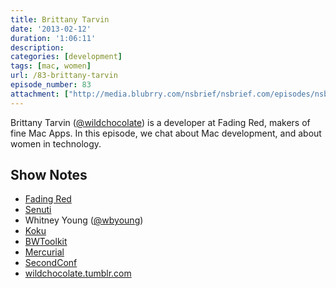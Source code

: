 ```yaml
---
title: Brittany Tarvin
date: '2013-02-12'
duration: '1:06:11'
description:
categories: [development]
tags: [mac, women]
url: /83-brittany-tarvin
episode_number: 83
attachment: ["http://media.blubrry.com/nsbrief/nsbrief.com/episodes/nsbrief_83_brittany_tarvin.m4a"]
---
```


Brittany Tarvin ([@wildchocolate](http://twitter.com/wildchocolate)) is a developer at Fading Red, makers of fine Mac Apps. In this episode, we chat about Mac development, and about women in technology.

## Show Notes
- [Fading Red](http://www.fadingred.com)
- [Senuti](http://www.fadingred.com/senuti/)
- Whitney Young ([@wbyoung](http://twitter.com/wbyoung))
- [Koku](http://www.fadingred.com/koku/)
- [BWToolkit](http://www.brandonwalkin.com/bwtoolkit/)
- [Mercurial](http://mercurial.selenic.com)
- [SecondConf](http://secondconf.com)
- [wildchocolate.tumblr.com](wildchocolate.tumblr.com)
